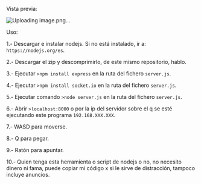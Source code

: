Vista previa:

![Uploading image.png…]()

Uso:

1.- Descargar e instalar nodejs. Si no está instalado, ir a: `https://nodejs.org/es`.

2.- Descargar el zip y descomprimirlo, de este mismo repositorio, hablo.

3.- Ejecutar `>npm install express` en la ruta del fichero `server.js`.

4.- Ejecutar `>npm install socket.io` en la ruta del fichero `server.js`.

5.- Ejecutar comando `>node server.js` en la ruta del fichero `server.js`.

6.- Abrir `>localhost:8000` o por la ip del servidor sobre el q se esté ejecutando este programa `192.168.XXX.XXX`.

7.- WASD para moverse.

8.- Q para pegar.

9.- Ratón para apuntar.

10.- Quien tenga esta herramienta o script de nodejs o no, no necesito dinero ni fama, puede copiar mi código x si le sirve de distracción, tampoco incluye anuncios.
